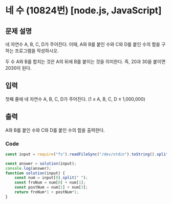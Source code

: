 # 네 수 (10824번) [node.js, JavaScript] 

## 문제 설명
네 자연수 A, B, C, D가 주어진다. 이때, A와 B를 붙인 수와 C와 D를 붙인 수의 합을 구하는 프로그램을 작성하시오.

두 수 A와 B를 합치는 것은 A의 뒤에 B를 붙이는 것을 의미한다. 즉, 20과 30을 붙이면 2030이 된다.
## 입력
첫째 줄에 네 자연수 A, B, C, D가 주어진다. (1 ≤ A, B, C, D ≤ 1,000,000)
## 출력
A와 B를 붙인 수와 C와 D를 붙인 수의 합을 출력한다.

### Code
```js
const input = require("fs").readFileSync("/dev/stdin").toString().split("\n"); 

const answer = solution(input);
console.log(answer);
function solution(input) {
    const num = input[0].split(" ");
    const froNum = num[0] + num[1];
    const postNum = num[2] + num[3];
    return froNum*1 + postNum*1;
}
```
